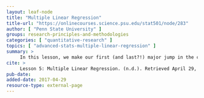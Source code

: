 ```yaml
---
layout: leaf-node
title: "Multiple Linear Regression"
title-url: "https://onlinecourses.science.psu.edu/stat501/node/283"
author: [ "Penn State University" ]
groups: research-principles-and-methodologies
categories: [ "quantitative-research" ]
topics: [ "advanced-stats-multiple-linear-regression" ]
summary: >
     In this lesson, we make our first (and last?!) major jump in the course. We move from the simple linear regression model with one predictor to the multiple linear regression model with two or more predictors.
cite: >
     Lesson 5: Multiple Linear Regression. (n.d.). Retrieved April 29, 2017, from https://onlinecourses.science.psu.edu/stat501/node/283
pub-date: 
added-date: 2017-04-29
resource-type: external-page
---
```

